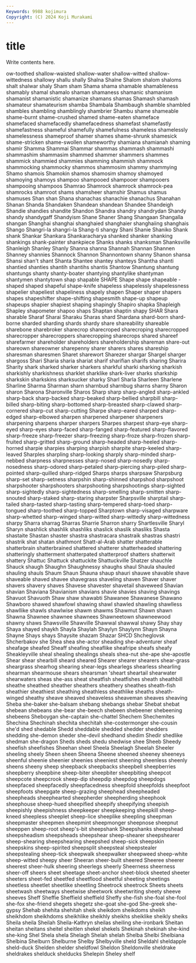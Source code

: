 ```yaml
---
Keywords: 9988 kojimura
Copyright: (C) 2024 Koji Murakami
---
```


# title

Write contents here.



ow-toothed shallow-waisted shallow-water shallow-witted shallow-wittedness shallowy shallu shally Shalna Shalne
Shalom shalom shaloms shalt shalwar shaly Sham sham Shama shama
shamable shamableness shamably shamal shamalo shaman shamaness shamanic shamanism shamanist
shamanistic shamanize shamans shamas Shamash shamash shamateur shamateurism shamba Shambala
Shambaugh shamble shambled shambles shambling shamblingly shambrier Shambu shame shameable
shame-burnt shame-crushed shamed shame-eaten shameface shamefaced shamefacedly shamefacedness shamefast shamefastly
shamefastness shameful shamefully shamefulness shameless shamelessly shamelessness shameproof shamer shames
shame-shrunk shamesick shame-stricken shame-swollen shameworthy shamiana shamianah shaming shamir Shamma
Shammai Shammar shammas shammash shammashi shammashim shammasim shammed shammer shammers
shammes shammick shammied shammies shamming shammish shammock shammocking shammocky shammos
shammosim shammy shammying Shamo shamois Shamokin shamos shamosim shamoy shamoyed
shamoying shamoys shampoo shampooed shampooer shampooers shampooing shampoos Shamrao Shamrock
shamrock shamrock-pea shamrocks shamroot shams shamsheer shamshir Shamus shamus shamuses
Shan shan Shana shanachas shanachie shanachus Shanahan Shanan Shanda Shandaken
Shandean shandean Shandee Shandeigh Shandie shandies shandite Shandon Shandra shandry
shandrydan Shandy shandy shandygaff Shandyism Shane Shaner Shang Shangaan Shangalla
shangan Shanghai shanghai shanghaied shanghaier shanghaiing shanghais Shango Shangri-la shangri-la
Shang-ti shangy Shani Shanie Shaniko Shank shank Shankar Shankara Shankaracharya
shanked shanker shanking shankings shank-painter shankpiece Shanks shanks shanksman Shanksville
Shanleigh Shanley Shanly Shanna shanna Shannah Shannan Shannen Shanney shannies
Shannock Shannon Shannontown shanny Shanon shansa Shansi shan't shant Shanta
Shantee shantey shanteys Shantha shanti shantied shanties shantih shantihs shantis
Shantow Shantung shantung shantungs shanty shanty-boater shantying shantylike shantyman shantymen
shantytown shap shapable SHAPE Shape shape shapeable -shaped shaped shapeful
shape-knife shapeless shapelessly shapelessness shapelier shapeliest shapeliness shapely shapen Shaper
shaper shapers shapes shapeshifter shape-shifting shapesmith shape-up shapeup shapeups shapier
shapiest shaping shapingly Shapiro shapka Shapleigh Shapley shapometer shapoo shaps
Shaptan shaptin shapy SHAR Shara sharable Sharaf Sharai Sharaku Sharas
shard Shardana shard-born shard-borne sharded sharding shards shardy share shareability
shareable sharebone sharebroker sharecrop sharecroped sharecroping sharecropped sharecropper sharecroppers sharecropping
sharecrops shared shareef sharefarmer shareholder shareholders shareholdership shareman share-out shareown
shareowner sharepenny sharer sharers shares shareship sharesman sharesmen Sharet sharewort
Sharezer shargar Shargel sharger shargoss Shari Sharia sharia shariat sharif
sharifian sharifs sharing Sharira Sharity shark sharked sharker sharkers sharkful
sharki sharking sharkish sharkishly sharkishness sharklet sharklike shark-liver sharks sharkship
sharkskin sharkskins sharksucker sharky Sharl Sharla Sharleen Sharlene Sharline Sharma
Sharman sharn sharnbud sharnbug sharns sharny Sharon sharon Sharona Sharonville
Sharos Sharp sharp sharp-angled sharp-ankled sharp-back sharp-backed sharp-beaked sharp-bellied sharpbill
sharp-billed sharp-biting sharp-bottomed sharp-breasted sharp-clawed sharp-cornered sharp-cut sharp-cutting Sharpe sharp-eared
sharped sharp-edged sharp-elbowed sharpen sharpened sharpener sharpeners sharpening sharpens sharper
sharpers Sharpes sharpest sharp-eye sharp-eyed sharp-eyes sharp-faced sharp-fanged sharp-featured sharp-flavored
sharp-freeze sharp-freezer sharp-freezing sharp-froze sharp-frozen sharp-fruited sharp-gritted sharp-ground sharp-headed sharp-heeled
sharp-horned sharpie sharpies sharping sharpish sharpite sharp-keeled sharp-leaved Sharples sharpling
sharp-looking sharply sharp-minded sharp-nebbed sharpness sharpnesses sharp-nosed sharp-nosedly sharp-nosedness sharp-odored
sharp-petaled sharp-piercing sharp-piled sharp-pointed sharp-quilled sharp-ridged Sharps sharps sharpsaw Sharpsburg
sharp-set sharp-setness sharpshin sharp-shinned sharpshod sharpshoot sharpshooter sharpshooters sharpshooting sharpshootings
sharp-sighted sharp-sightedly sharp-sightedness sharp-smelling sharp-smitten sharp-snouted sharp-staked sharp-staring sharpster Sharpsville
sharptail sharp-tailed sharp-tasted sharp-tasting sharp-tempered sharp-toed sharp-tongued sharp-toothed sharp-topped Sharptown
sharp-visaged sharpware sharp-whetted sharp-winged sharp-witted sharp-wittedly sharp-wittedness sharpy Sharra sharrag
Sharras Sharrie Sharron sharry Shartlesville Sharyl Sharyn shashlick shashlik shashliks
shaslick shaslik shasliks Shasta shastaite Shastan shaster shastra shastracara shastraik
shastras shastri shastrik shat shatan shathmont Shatt-al-Arab shatter shatterable shatterbrain
shatterbrained shattered shatterer shatterheaded shattering shatteringly shatterment shatterpated shatterproof shatters
shatterwit shattery Shattuc Shattuck shattuckite Shattuckville Shatzer shauchle Shauck shaugh
Shaughn Shaughnessy shaughs shaul Shaula shauled shauling shauls Shaum Shaun
Shauna shaup shauri shauwe shavable shave shaveable shaved shavee shavegrass
shaveling shaven Shaver shaver shavers shavery shaves Shavese shavester shavetail
shaveweed Shavian shavian Shaviana Shavianism shavians shavie shavies shaving shavings
Shavuot Shavuoth Shaw shaw shawabti Shawanee Shawanese Shawano Shawboro shawed
shawfowl shawing shawl shawled shawling shawlless shawllike shawls shawlwise shawm
shawms Shawmut Shawn shawn Shawna Shawnee shawnee shawnees Shawneetown shawneewood
shawny shaws Shawsville Shawville Shawwal shawwal shawy Shay shay Shaya
shayed shaykh Shayla Shaylah Shaylyn Shaylynn Shayn Shayna Shayne Shays
shays Shaysite shazam Shazar SHCD Shcheglovsk Shcherbakov she Shea shea
she-actor sheading she-adventurer sheaf sheafage sheafed Sheaff sheafing sheaflike sheafripe
sheafs sheafy Sheakleyville sheal shealing shealings sheals shea-nut she-ape she-apostle
Shear shear shearbill sheard sheared Shearer shearer shearers shear-grass sheargrass
shearhog shearing shear-legs shearlegs shearless shearling shearman shearmouse shears shearsman
'sheart sheartail shearwater shearwaters sheas she-ass sheat sheatfish sheatfishes sheath
sheathbill sheathe sheathed sheather sheathers sheathery sheathes sheath-fish sheathier sheathiest
sheathing sheathless sheathlike sheaths sheath-winged sheathy sheave sheaved sheaveless sheaveman
sheaves sheaving Sheba she-baker she-balsam shebang shebangs shebar Shebat shebat
shebean shebeans she-bear she-beech shebeen shebeener shebeening shebeens Sheboygan she-captain
she-chattel Shechem Shechemites Shechina Shechinah shechita shechitah she-costermonger she-cousin she'd
shed shedable Shedd sheddable shedded shedder shedders shedding she-demon sheder
she-devil shedhand shedim Shedir shedlike shedman she-dragon Sheds sheds shedu
shedwise shee Sheeb Sheedy sheefish sheefishes Sheehan sheel Sheela Sheelagh
Sheelah Sheeler sheeling sheely Sheen sheen Sheena Sheene sheened sheeney
sheeneys sheenful sheenie sheenier sheenies sheeniest sheening sheenless sheenly sheens
sheeny sheep sheepback sheepbacks sheepbell sheepberries sheepberry sheepbine sheep-biter sheepbiter
sheepbiting sheepcot sheepcote sheepcrook sheep-dip sheepdip sheepdog sheepdogs sheepfaced sheepfacedly
sheepfacedness sheepfold sheepfolds sheepfoot sheepfoots sheepgate sheep-grazing sheephead sheepheaded sheepheads
sheephearted sheepherder sheepherding sheephook sheephouse sheep-hued sheepified sheepify sheepifying sheepish
sheepishly sheepishness sheepkeeper sheepkeeping sheepkill sheep-kneed sheepless sheeplet sheep-lice sheeplike
sheepling sheepman sheepmaster sheepmen sheepmint sheepmonger sheepnose sheepnut sheeppen sheep-root
sheep's-bit sheepshank Sheepshanks sheepshead sheepsheadism sheepsheads sheepshear sheep-shearer sheepshearer sheep-shearing
sheepshearing sheepshed sheep-sick sheepskin sheepskins sheep-spirited sheepsplit sheepsteal sheepstealer sheepstealing
sheep-tick sheepwalk sheepwalker sheepweed sheep-white sheep-witted sheepy sheer Sheeran sheer-built
sheered Sheeree sheerer sheerest sheer-hulk sheering sheerlegs sheerly Sheerness sheerness
sheer-off sheers sheet sheetage sheet-anchor sheet-block sheeted sheeter sheeters sheet-fed
sheetfed sheetflood sheetful sheeting sheetings sheetless sheetlet sheetlike sheetling Sheetrock
sheetrock Sheets sheets sheetwash sheetways sheetwise sheetwork sheetwriting sheety sheeve
sheeves Sheff Sheffie Sheffield sheffield Sheffy she-fish she-foal she-fool she-fox
she-friend shegets shegetz she-goat she-god She-greek she-gypsy Shehab shehita shehitah
sheik sheikdom sheikdoms sheikh sheikhdom sheikhdoms sheikhlike sheikhly sheikhs sheiklike
sheikly sheiks Sheila sheila Sheilah Sheila-Kathryn sheilas sheiling she-ironbark Sheitan
sheitan sheitans sheitel sheitlen shekel shekels Shekinah shekinah she-kind she-king
Shel Shela shela Shelagh Shelah shelah Shelba Shelbi Shelbiana Shelbina
Shelburn Shelburne Shelby Shelbyville sheld Sheldahl sheldapple sheld-duck Shelden shelder
sheldfowl Sheldon Sheldonville sheldrake sheldrakes shelduck shelducks Shelepin Sheley shelf
